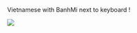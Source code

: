 <p>
<sawp>
Vietnamese with BanhMi next to keyboard !
</samp>
</p>
<img src="https://github-readme-stats.vercel.app/api/top-langs/?username=banhsmif&layout=compact&theme=vue">
